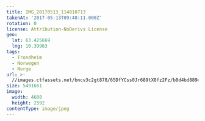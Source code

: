 ```yaml
---
title: IMG_20170513_114810713
takenAt: '2017-05-13T09:48:11.000Z'
rotation: 0
license: Attribution-NoDerivs License
geo:
  lat: 63.425669
  lng: 10.39963
tags:
  - Trondheim
  - Norwegen
  - Norge
url: >-
  //images.ctfassets.net/bncv3c2gt878/65DfYCss0Jr689tX8fz2Fz/b8d4bd88940d221fb4c2675b2f3f7841/img_20170513_114810713_34488667062_o
size: 5491661
image:
  width: 4608
  height: 2592
contentType: image/jpeg
---
```


